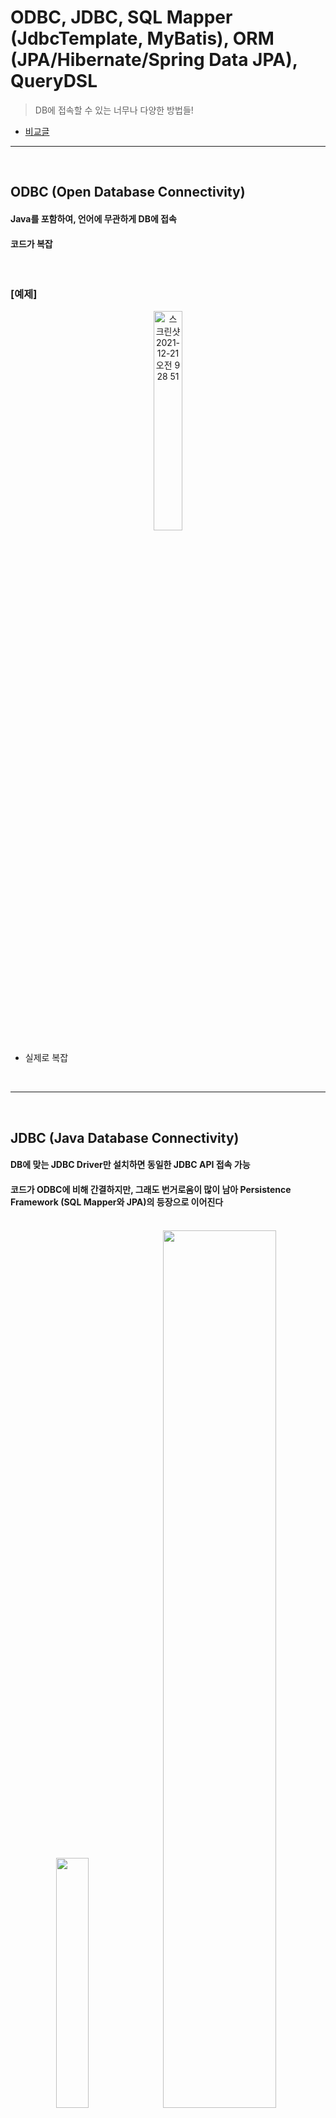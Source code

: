 # ODBC, JDBC, SQL Mapper (JdbcTemplate, MyBatis), ORM (JPA/Hibernate/Spring Data JPA), QueryDSL
> DB에 접속할 수 있는 너무나 다양한 방법들!
* [비교글](https://skyblue300a.tistory.com/7)

<hr>
<br>

## ODBC (Open Database Connectivity)
#### Java를 포함하여, 언어에 무관하게 DB에 접속
#### 코드가 복잡

<br>

### [예제]

<div align="center">
  <img width="30%" alt="스크린샷 2021-12-21 오전 9 28 51" src="https://user-images.githubusercontent.com/37537227/146850598-269749d4-9fd6-42e2-a704-77e238f5b6e0.png">
</div>

* 실제로 복잡

<br>
<hr>
<br>

## JDBC (Java Database Connectivity)
#### DB에 맞는 JDBC Driver만 설치하면 동일한 JDBC API 접속 가능
#### 코드가 ODBC에 비해 간결하지만, 그래도 번거로움이 많이 남아 Persistence Framework (SQL Mapper와 JPA)의 등장으로 이어진다

<br>

<div align="center">
  <img width = "32%" src="https://user-images.githubusercontent.com/37537227/147739762-88d8c7a9-bd5f-41df-ac95-a5f447df0ea1.png">
  <img width = "60%" src="https://user-images.githubusercontent.com/37537227/147739994-0a58bdda-dc6c-4ebd-9649-071574273160.png">
</div>

<br>

### [예시]
```java
public class JdbcDemo() {

    Connection con;
    Statement stmt;
    ResultSet rs;

    String url      = "jdbc:postgresql://localhost:5432/demo",
           username = "sayMyName",
           password = "sayMyPw";

    public void getConnection() {
        try {
            con = DriverManager.getConnection(url, username, password);
        } catch (Exception e) {
            e.printStackTrace();
        }
    }
    
    public void getData() {
        try {
            String sql = "SELECT * FROM People";
            rs = stmt.excecuteQuery(sql);
            
            while(rs.next()) {
                System.out.println(rs.getString("name"));
                System.out.println(rs.getString("age"));
            }
        } catch (Exception e) {
            e.printStackTrace();
        }
    }
    
    public void closeConnection() {
        try {
            rs.close();
            stmt.close();
            con.close();
        } catch(Exception e) {
            e.printStackTrace();
        }
    }
}
```
* `DriverManager`를 사용하여 DB와 연동
* statement
  * boolean execute(String sql);
    * true : ResultSet을 반환하는 연산
    * false : 그외의 연산
  * ResultSet excecuteQuery(String sql);
    * ResultSet : Select 결과를 반환하는 연산
  * int executeUpdate(String sql);
    * (0, ~) : Insert, Update, Delete 문에 반영된 Row 개수를 반환하는 연산
    * -1 : Create, Drop 문을 의미하는 변환값
* 단점 존재
  * 코드 길이가 길어지고 정리하기 불편
  * Connection과 같은 공유 자원을 사용하는 과정에서 Overhead 발생
  * Driver 의존성을 설치하여 진행 필요 (연동하는 DB 변경 시, 해당 Dependency 적용 필요)

<br>
<hr>
<br>

## JTA (Java Transaction API)
#### 트랜잭션 관리를 위한 API

<br>

### JTA specifies standard Java interface between the transaction manager and the other components in a distributed transaction
* UserTransaction
* Transaction Manager
* XAResource

<br>
<hr>
<br>

## Persistence Framework - SQL Mapper - MyBatis
#### SQL Mapper : SQL문을 작성하여 내가 만든 메소드와 매핑하여 DB 접속 

<br>

### [jdbcTemplate 예시]
* JDBC보다 간결한 코드 가능

<br>

### [MyBatis 예시]

<br>

<div align="center">
    <img width="50%" src="https://user-images.githubusercontent.com/37537227/147741388-6aa1d086-f026-4bc0-b6e1-6302f27890d1.png">
</div>

<br>

* Dao Interface
  * 메소드 정의
* MyBatisConfig File (Mapper.xml)
  * 메소드명와 1대1로 매핑되는 id값을 가진 테그 정의 필요
    * select, insert, update, delete
  * Tag Attribute
    * id
    * parameterType
    * resultType

* 장점 :
  * SQL문과 JDBC API의 분리

* 단점 : 
  * `패러다임 불일치 문제`
    * 객체지향 (추상화, 상속, 다형성) vs RDB (데이터 중심)
    * DB에서 가져온 데이터를 객체화할 때 어려움이 따름
  * SQL문은 DB에 종속적

<br>
<hr>
<br>

## Persistence Framework - Hibernate & JPA (ORM) & Spring Data JPA
#### ORM : SQL문 작성할 필요없이 직관적인 Java 메소드만으로 DB 사용 가능하며, 패러다임 불일치 문제 해소 가능
#### JPA : Java 측의 ORM에 대한 API 표준 명세
#### Hibernate : JPA Interface의 구현체 (내부적으로 JDBC 사용) - EclipseLink, DataNucleus도 사용 가능
#### Spring Data JPA : JPA를 보다 쉽게 사용할 수 있게 만든 또 하나의 Abstract Layer (repository support for the Java Persistence API (JPA))


<br>

<div align="center">
  <img width="42.8%" alt="스크린샷 2021-12-29 오전 11 11 02" src="https://user-images.githubusercontent.com/37537227/147620822-ca0a758a-34dc-42f0-bc3a-62b900fa2f1b.png">
  <img width="30%" alt="스크린샷 2021-12-29 오전 11 09 05" src="https://user-images.githubusercontent.com/37537227/147620741-0d8ae15a-0fb5-4035-9974-7478ef09d6c6.png">
</div>

<br>

### [Hibernate 예제]

```java
@Repository
@Transactional
public class JpaDemoRunner implements ApplicationRunner {
  
  @PersistenceContext
  EntityManager entityManager;
  
  @Override
  public void run(ApplicationArguments args) throws Exception {
    Person person = new Person();
    person.setName("sayMyName");
    person.setAge(30);
    Session session = entityManager.unwrap(Session.class);
    session.save(person);
  }

}
```
* @PersistenceContext
  * EntityManager DI해주는 Annotation
  * Persistence Context는 Application에서 머무는 Entity 데이터를 담아놓는 저장소로 DB에 넣어주기 전 단계까지 Entity를 보존할 수 있다
  * Persistence Context의 Life Cycle은 하나의 Transaction의 시작과 끝을 함께 한다 >> 즉 One  per Transaction
* @Transactional
  * AOP 기반의 프록시 패턴에 의해서, Transaction 원칙 (ACID)을 지켜준다
  * .begin(), .rollback(), .commit() 처리를 알아서 해주며, Transaction이 끝나면 PersistenceContext를 Flush해준다 
* EntityManagerFactory
  * Applicaton Loading 시에 DB당 하나의 EntityManagerFactory 생성
* EntityManager
  * 각 Transaction 처리
* EntityTransaction
  * .begin(), .rollback(), .commit()처럼 Transaction의 시작과 끝, 롤백 상태 처리
* Session
  * The heart of the hibernate is a session. It's a runtime interface between your application and hibernate. 

<br>

### [JPA 예제]

```java
@Repository
@Transactional
public class JpaDemoRunner implements ApplicationRunner {
  
  @PersistenceContext
  EntityManager entityManager;
  
  @Override
  public void run(ApplicationArguments args) throws Exception {
    Person person = new Person();
    person.setName("sayMyName");
    person.setAge(30);
    entityManager.persist(person);
  }

}
```
* `persist` : 영속화 (Persistence)
  * Application에 있는 데이터가 Application 프로세스보다 더 긴 Life Cycle을 갖는 것
  * Spring Entity가 DB에 저장되어 계속해서 데이터로서 영구적으로 살아가는 것

<br>

### [JpaRepository 예제]

```java
interface TestRepository extends JpaRepository<Test, Long> {
  
}
```
* JpaRepository가 JPA Interface

* 상속 Rule  
  * `Interface extends Interface`
  * Interface cannot extends Class
  * Class extends Class
  * Class implements Interface

<br>

### 객체지향 vs RDB 간의 패러다임 불일치
* ORM을 통해서 SQL 의존성을 낮춤으로써 비즈니스 로직 개발에 보다 더 집중 가능

<br>

### [객체지향 - 연관관계]
```java
class Person {
    Long id;
    String name;
    Group group;
    
    Group findGroup() {
        return this.group;
    }
}

class Group {
    Log id;
    String name;
}
```
* `Group group`처럼 Reference 주소값을 넣는 방식

<br>

### [RDB - 연관관계]
```java
class Person {
    Long id;
    Long GroupId;
    String name;
}

class Group {
    Long id;
    String name;
}
```
* `Long GroupId`처럼 Foreign Key값을 넣는 방식
* RDB에 맞춰 변환을 하였으나, RDB CRUD를 하기에는 아직 어려운 상황
  * ex) Group 객체는 자신에게 속한 Person을 알 수 없다
  * 아직도 중간에서 개발자가 추가로 변환하는 로직을 작성해야 함

<br>

### [JPA을 통한 패러다임 불일치 해결]
```java
person.setGroup(group);
jpa.persist(person);

Person person = entityManager.find(Person.class, id);
Group group = person.getTeam();
Leader leader = person.getTeam().getLeader();
```
* 연관관계 설정을 통해 관계 그래프 탐색 또한 쉽게 가능 

<br>
<hr>
<br>

## QueryDSL
#### [querydsl official website](http://querydsl.com/)

<br>

### JPQL 혹은 Native SQL의 치명적 단점
* String 타입으로 개발자가 쿼리문을 작성하면서 Human Error가 발생할 수 있고, Compile 타임에서 에러를 확인할 수 없다는 치명적 단점 존재 
  * 즉, 쿼리 실행 전까지는 에러 유무를 확인할 수 없음 
* 이를 해결고자 동적쿼리의 장점을 사용하기 위해 QueryDSL 사용이 많아지고 있는 상황

<br>

### QuerydslRepositorySupport

<br>
<hr>
<br>
